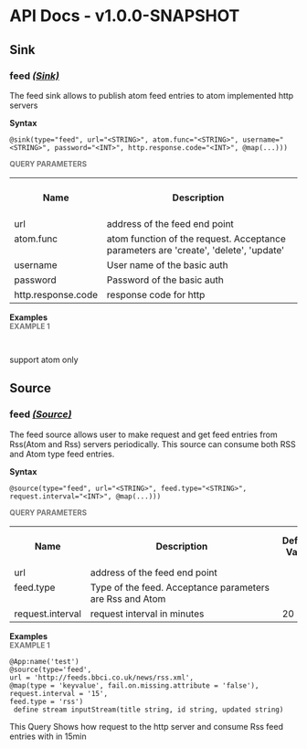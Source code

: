 # API Docs - v1.0.0-SNAPSHOT

## Sink

### feed *<a target="_blank" href="https://wso2.github.io/siddhi/documentation/siddhi-4.0/#sink">(Sink)</a>*

<p style="word-wrap: break-word">The feed sink allows to publish atom feed entries to atom implemented http servers </p>

<span id="syntax" class="md-typeset" style="display: block; font-weight: bold;">Syntax</span>
```
@sink(type="feed", url="<STRING>", atom.func="<STRING>", username="<STRING>", password="<INT>", http.response.code="<INT>", @map(...)))
```

<span id="query-parameters" class="md-typeset" style="display: block; color: rgba(0, 0, 0, 0.54); font-size: 12.8px; font-weight: bold;">QUERY PARAMETERS</span>
<table>
    <tr>
        <th>Name</th>
        <th style="min-width: 20em">Description</th>
        <th>Default Value</th>
        <th>Possible Data Types</th>
        <th>Optional</th>
        <th>Dynamic</th>
    </tr>
    <tr>
        <td style="vertical-align: top">url</td>
        <td style="vertical-align: top; word-wrap: break-word">address of the feed end point</td>
        <td style="vertical-align: top"></td>
        <td style="vertical-align: top">STRING</td>
        <td style="vertical-align: top">No</td>
        <td style="vertical-align: top">No</td>
    </tr>
    <tr>
        <td style="vertical-align: top">atom.func</td>
        <td style="vertical-align: top; word-wrap: break-word">atom function of the request. Acceptance parameters are 'create', 'delete', 'update'</td>
        <td style="vertical-align: top"></td>
        <td style="vertical-align: top">STRING</td>
        <td style="vertical-align: top">No</td>
        <td style="vertical-align: top">No</td>
    </tr>
    <tr>
        <td style="vertical-align: top">username</td>
        <td style="vertical-align: top; word-wrap: break-word">User name of the basic auth</td>
        <td style="vertical-align: top">admin</td>
        <td style="vertical-align: top">STRING</td>
        <td style="vertical-align: top">Yes</td>
        <td style="vertical-align: top">No</td>
    </tr>
    <tr>
        <td style="vertical-align: top">password</td>
        <td style="vertical-align: top; word-wrap: break-word">Password of the basic auth</td>
        <td style="vertical-align: top">admin</td>
        <td style="vertical-align: top">INT</td>
        <td style="vertical-align: top">Yes</td>
        <td style="vertical-align: top">No</td>
    </tr>
    <tr>
        <td style="vertical-align: top">http.response.code</td>
        <td style="vertical-align: top; word-wrap: break-word">response code for http</td>
        <td style="vertical-align: top">201</td>
        <td style="vertical-align: top">INT</td>
        <td style="vertical-align: top">Yes</td>
        <td style="vertical-align: top">No</td>
    </tr>
</table>

<span id="examples" class="md-typeset" style="display: block; font-weight: bold;">Examples</span>
<span id="example-1" class="md-typeset" style="display: block; color: rgba(0, 0, 0, 0.54); font-size: 12.8px; font-weight: bold;">EXAMPLE 1</span>
```
 
```
<p style="word-wrap: break-word"> support atom only</p>

## Source

### feed *<a target="_blank" href="https://wso2.github.io/siddhi/documentation/siddhi-4.0/#source">(Source)</a>*

<p style="word-wrap: break-word"> The feed source allows user to make request and get feed entries from Rss(Atom and Rss) servers periodically. This source can consume both RSS and Atom type feed entries. </p>

<span id="syntax" class="md-typeset" style="display: block; font-weight: bold;">Syntax</span>
```
@source(type="feed", url="<STRING>", feed.type="<STRING>", request.interval="<INT>", @map(...)))
```

<span id="query-parameters" class="md-typeset" style="display: block; color: rgba(0, 0, 0, 0.54); font-size: 12.8px; font-weight: bold;">QUERY PARAMETERS</span>
<table>
    <tr>
        <th>Name</th>
        <th style="min-width: 20em">Description</th>
        <th>Default Value</th>
        <th>Possible Data Types</th>
        <th>Optional</th>
        <th>Dynamic</th>
    </tr>
    <tr>
        <td style="vertical-align: top">url</td>
        <td style="vertical-align: top; word-wrap: break-word">address of the feed end point</td>
        <td style="vertical-align: top"></td>
        <td style="vertical-align: top">STRING</td>
        <td style="vertical-align: top">No</td>
        <td style="vertical-align: top">No</td>
    </tr>
    <tr>
        <td style="vertical-align: top">feed.type</td>
        <td style="vertical-align: top; word-wrap: break-word">Type of the feed. Acceptance parameters are Rss and Atom</td>
        <td style="vertical-align: top"></td>
        <td style="vertical-align: top">STRING</td>
        <td style="vertical-align: top">No</td>
        <td style="vertical-align: top">No</td>
    </tr>
    <tr>
        <td style="vertical-align: top">request.interval</td>
        <td style="vertical-align: top; word-wrap: break-word">request interval in minutes</td>
        <td style="vertical-align: top">20</td>
        <td style="vertical-align: top">INT</td>
        <td style="vertical-align: top">Yes</td>
        <td style="vertical-align: top">No</td>
    </tr>
</table>

<span id="examples" class="md-typeset" style="display: block; font-weight: bold;">Examples</span>
<span id="example-1" class="md-typeset" style="display: block; color: rgba(0, 0, 0, 0.54); font-size: 12.8px; font-weight: bold;">EXAMPLE 1</span>
```
@App:name('test')
@source(type='feed',
url = 'http://feeds.bbci.co.uk/news/rss.xml',
@map(type = 'keyvalue', fail.on.missing.attribute = 'false'),
request.interval = '15',
feed.type = 'rss')
 define stream inputStream(title string, id string, updated string)
```
<p style="word-wrap: break-word"> This Query Shows how request to the http server and consume Rss feed entries with in 15min </p>

